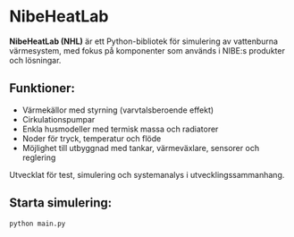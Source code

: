 # NibeHeatLab

**NibeHeatLab (NHL)** är ett Python-bibliotek för simulering av vattenburna värmesystem, med fokus på komponenter som används i NIBE:s produkter och lösningar.

## Funktioner:
- Värmekällor med styrning (varvtalsberoende effekt)
- Cirkulationspumpar
- Enkla husmodeller med termisk massa och radiatorer
- Noder för tryck, temperatur och flöde
- Möjlighet till utbyggnad med tankar, värmeväxlare, sensorer och reglering

Utvecklat för test, simulering och systemanalys i utvecklingssammanhang.

## Starta simulering:
```bash
python main.py
```